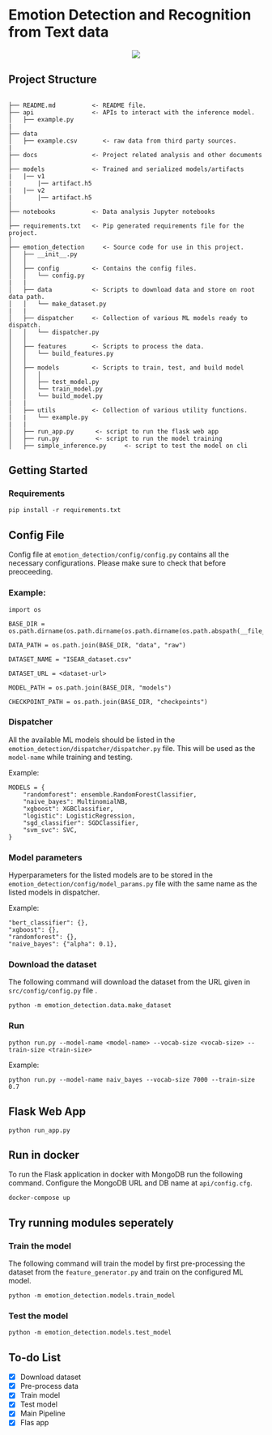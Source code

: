 # Emotion Detection and Recognition from Text data

<p align="center">
<img src="https://devblogs.microsoft.com/cse/wp-content/uploads/sites/55/2015/11/Figure_6_emoticons_on_scale.png"  />
</p>

## Project Structure

```

├── README.md          <- README file.
├── api                <- APIs to interact with the inference model.
│   ├── example.py
|
├── data
│   ├── example.csv       <- raw data from third party sources.
|
├── docs               <- Project related analysis and other documents
│
├── models             <- Trained and serialized models/artifacts
|   |── v1
|       |── artifact.h5
|   |── v2
|       |── artifact.h5
│
├── notebooks          <- Data analysis Jupyter notebooks
│
├── requirements.txt   <- Pip generated requirements file for the project.
│
├── emotion_detection     <- Source code for use in this project.
│   ├── __init__.py
│   │
│   ├── config         <- Contains the config files.
│   │   └── config.py
|   |
│   ├── data           <- Scripts to download data and store on root data path.
│   │   └── make_dataset.py
|   |
│   ├── dispatcher     <- Collection of various ML models ready to dispatch.
│   │   └── dispatcher.py
│   │
│   ├── features       <- Scripts to process the data.
│   │   └── build_features.py
│   │
│   ├── models         <- Scripts to train, test, and build model
│   │   │
│   │   ├── test_model.py
│   │   └── train_model.py
│   │   └── build_model.py
|   |
│   ├── utils          <- Collection of various utility functions.
|   |   └── example.py
|   |
│   ├── run_app.py      <- script to run the flask web app
│   ├── run.py          <- script to run the model training
│   ├── simple_inference.py     <- script to test the model on cli

```

## Getting Started

### Requirements

```
pip install -r requirements.txt
```

## Config File

Config file at `emotion_detection/config/config.py` contains all the necessary configurations. Please make sure to check that before preoceeding.

### Example:

```
import os

BASE_DIR = os.path.dirname(os.path.dirname(os.path.dirname(os.path.abspath(__file__))))

DATA_PATH = os.path.join(BASE_DIR, "data", "raw")

DATASET_NAME = "ISEAR_dataset.csv"

DATASET_URL = <dataset-url>

MODEL_PATH = os.path.join(BASE_DIR, "models")

CHECKPOINT_PATH = os.path.join(BASE_DIR, "checkpoints")

```

### Dispatcher

All the available ML models should be listed in the `emotion_detection/dispatcher/dispatcher.py` file. This will be used as the `model-name` while training and testing.

Example:

```
MODELS = {
    "randomforest": ensemble.RandomForestClassifier,
    "naive_bayes": MultinomialNB,
    "xgboost": XGBClassifier,
    "logistic": LogisticRegression,
    "sgd_classifier": SGDClassifier,
    "svm_svc": SVC,
}
```

### Model parameters

Hyperparameters for the listed models are to be stored in the `emotion_detection/config/model_params.py` file with the same name as the listed models in dispatcher.

Example:

```
"bert_classifier": {},
"xgboost": {},
"randomforest": {},
"naive_bayes": {"alpha": 0.1},
```

### Download the dataset

The following command will download the dataset from the URL given in `src/config/config.py` file .

```
python -m emotion_detection.data.make_dataset
```

### Run

```
python run.py --model-name <model-name> --vocab-size <vocab-size> --train-size <train-size>
```

Example:

```
python run.py --model-name naiv_bayes --vocab-size 7000 --train-size 0.7
```

## Flask Web App

```
python run_app.py
```

## Run in docker

To run the Flask application in docker with MongoDB run the following command.
Configure the MongoDB URL and DB name at `api/config.cfg`.

```
docker-compose up
```

## Try running modules seperately

### Train the model

The following command will train the model by first pre-processing the dataset from the `feature_generator.py` and train on the configured ML model.

```
python -m emotion_detection.models.train_model
```

### Test the model

```
python -m emotion_detection.models.test_model

```

## To-do List

- [x] Download dataset
- [x] Pre-process data
- [x] Train model
- [x] Test model
- [x] Main Pipeline
- [x] Flas app
